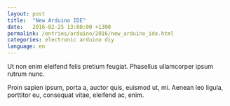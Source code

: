 ```yaml
---
layout: post
title:  "New Arduino IDE"
date:   2016-02-25 13:00:00 +1300
permalink: /entries/arduino/2016/new_arduino_ide.html
categories: electronic arduino diy
language: en
---
```

Ut non enim eleifend felis pretium feugiat. Phasellus ullamcorper ipsum rutrum nunc.

Proin sapien ipsum, porta a, auctor quis, euismod ut, mi. Aenean leo ligula, porttitor eu, consequat vitae, eleifend ac, enim.
